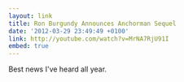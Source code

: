 ```yaml
---
layout: link
title: Ron Burgundy Announces Anchorman Sequel
date: '2012-03-29 23:49:49 +0100'
link: http://youtube.com/watch?v=MrNA7RjU91I
embed: true
---
```

Best news I've heard all year.